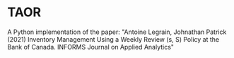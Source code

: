 # TAOR
A Python implementation of the paper: "Antoine Legrain, Johnathan Patrick (2021) Inventory Management Using a Weekly Review (s, S) Policy at the Bank of Canada. INFORMS Journal on Applied Analytics"
